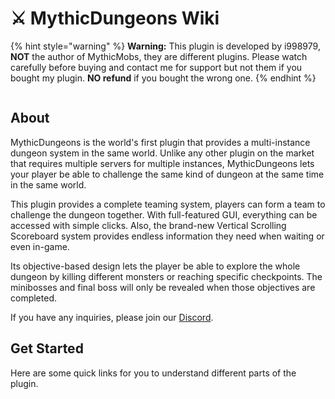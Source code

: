# ⚔️ MythicDungeons Wiki

{% hint style="warning" %}
**Warning:** This plugin is developed by i998979, **NOT** the author of MythicMobs, they are different plugins. Please watch carefully before buying and contact me for support but not them if you bought my plugin. **NO refund** if you bought the wrong one.
{% endhint %}

<figure><img src="https://i.imgur.com/xt0dqFf.png" alt=""><figcaption></figcaption></figure>

## About

MythicDungeons is the world's first plugin that provides a multi-instance dungeon system in the same world. Unlike any other plugin on the market that requires multiple servers for multiple instances, MythicDungeons lets your player be able to challenge the same kind of dungeon at the same time in the same world.

This plugin provides a complete teaming system, players can form a team to challenge the dungeon together. With full-featured GUI, everything can be accessed with simple clicks. Also, the brand-new Vertical Scrolling Scoreboard system provides endless information they need when waiting or even in-game.

Its objective-based design lets the player be able to explore the whole dungeon by killing different monsters or reaching specific checkpoints. The minibosses and final boss will only be revealed when those objectives are completed.

If you have any inquiries, please join our [Discord](https://discord.gg/DVvCXFP47R).

## Get Started

Here are some quick links for you to understand different parts of the plugin.
